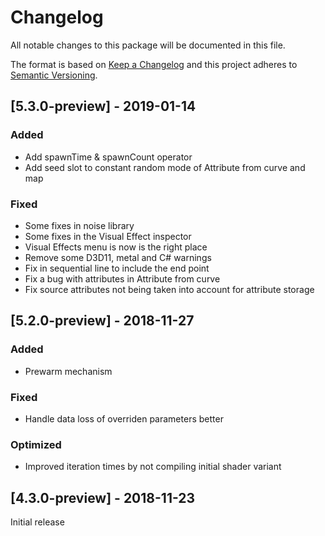# Changelog
All notable changes to this package will be documented in this file.

The format is based on [Keep a Changelog](http://keepachangelog.com/en/1.0.0/)
and this project adheres to [Semantic Versioning](http://semver.org/spec/v2.0.0.html).

## [5.3.0-preview] - 2019-01-14
### Added
- Add spawnTime & spawnCount operator
- Add seed slot to constant random mode of Attribute from curve and map
### Fixed
- Some fixes in noise library
- Some fixes in the Visual Effect inspector
- Visual Effects menu is now is the right place
- Remove some D3D11, metal and C# warnings
- Fix in sequential line to include the end point
- Fix a bug with attributes in Attribute from curve
- Fix source attributes not being taken into account for attribute storage

## [5.2.0-preview] - 2018-11-27
### Added
- Prewarm mechanism
### Fixed
- Handle data loss of overriden parameters better
### Optimized
- Improved iteration times by not compiling initial shader variant

## [4.3.0-preview] - 2018-11-23

Initial release
